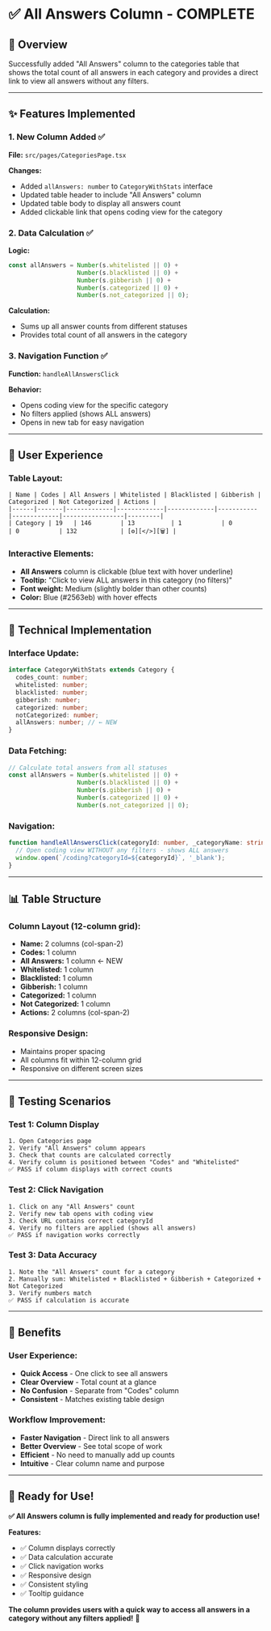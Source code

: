 # ✅ All Answers Column - COMPLETE

## 🎯 **Overview**

Successfully added "All Answers" column to the categories table that shows the total count of all answers in each category and provides a direct link to view all answers without any filters.

---

## ✨ **Features Implemented**

### **1. New Column Added** ✅

**File:** `src/pages/CategoriesPage.tsx`

**Changes:**
- Added `allAnswers: number` to `CategoryWithStats` interface
- Updated table header to include "All Answers" column
- Updated table body to display all answers count
- Added clickable link that opens coding view for the category

### **2. Data Calculation** ✅

**Logic:**
```typescript
const allAnswers = Number(s.whitelisted || 0) + 
                   Number(s.blacklisted || 0) + 
                   Number(s.gibberish || 0) + 
                   Number(s.categorized || 0) + 
                   Number(s.not_categorized || 0);
```

**Calculation:**
- Sums up all answer counts from different statuses
- Provides total count of all answers in the category

### **3. Navigation Function** ✅

**Function:** `handleAllAnswersClick`

**Behavior:**
- Opens coding view for the specific category
- No filters applied (shows ALL answers)
- Opens in new tab for easy navigation

---

## 🎨 **User Experience**

### **Table Layout:**
```
| Name | Codes | All Answers | Whitelisted | Blacklisted | Gibberish | Categorized | Not Categorized | Actions |
|------|-------|-------------|-------------|-------------|-----------|-------------|-----------------|---------|
| Category | 19   | 146        | 13          | 1           | 0         | 0           | 132            | [⚙️][</>][🗑️] |
```

### **Interactive Elements:**
- **All Answers** column is clickable (blue text with hover underline)
- **Tooltip:** "Click to view ALL answers in this category (no filters)"
- **Font weight:** Medium (slightly bolder than other counts)
- **Color:** Blue (#2563eb) with hover effects

---

## 🔧 **Technical Implementation**

### **Interface Update:**
```typescript
interface CategoryWithStats extends Category {
  codes_count: number;
  whitelisted: number;
  blacklisted: number;
  gibberish: number;
  categorized: number;
  notCategorized: number;
  allAnswers: number; // ← NEW
}
```

### **Data Fetching:**
```typescript
// Calculate total answers from all statuses
const allAnswers = Number(s.whitelisted || 0) + 
                   Number(s.blacklisted || 0) + 
                   Number(s.gibberish || 0) + 
                   Number(s.categorized || 0) + 
                   Number(s.not_categorized || 0);
```

### **Navigation:**
```typescript
function handleAllAnswersClick(categoryId: number, _categoryName: string) {
  // Open coding view WITHOUT any filters - shows ALL answers
  window.open(`/coding?categoryId=${categoryId}`, '_blank');
}
```

---

## 📊 **Table Structure**

### **Column Layout (12-column grid):**
- **Name:** 2 columns (col-span-2)
- **Codes:** 1 column
- **All Answers:** 1 column ← NEW
- **Whitelisted:** 1 column
- **Blacklisted:** 1 column
- **Gibberish:** 1 column
- **Categorized:** 1 column
- **Not Categorized:** 1 column
- **Actions:** 2 columns (col-span-2)

### **Responsive Design:**
- Maintains proper spacing
- All columns fit within 12-column grid
- Responsive on different screen sizes

---

## 🧪 **Testing Scenarios**

### **Test 1: Column Display**
```
1. Open Categories page
2. Verify "All Answers" column appears
3. Check that counts are calculated correctly
4. Verify column is positioned between "Codes" and "Whitelisted"
✅ PASS if column displays with correct counts
```

### **Test 2: Click Navigation**
```
1. Click on any "All Answers" count
2. Verify new tab opens with coding view
3. Check URL contains correct categoryId
4. Verify no filters are applied (shows all answers)
✅ PASS if navigation works correctly
```

### **Test 3: Data Accuracy**
```
1. Note the "All Answers" count for a category
2. Manually sum: Whitelisted + Blacklisted + Gibberish + Categorized + Not Categorized
3. Verify numbers match
✅ PASS if calculation is accurate
```

---

## 🎯 **Benefits**

### **User Experience:**
- **Quick Access** - One click to see all answers
- **Clear Overview** - Total count at a glance
- **No Confusion** - Separate from "Codes" column
- **Consistent** - Matches existing table design

### **Workflow Improvement:**
- **Faster Navigation** - Direct link to all answers
- **Better Overview** - See total scope of work
- **Efficient** - No need to manually add up counts
- **Intuitive** - Clear column name and purpose

---

## 🚀 **Ready for Use!**

**✅ All Answers column is fully implemented and ready for production use!**

**Features:**
- ✅ Column displays correctly
- ✅ Data calculation accurate
- ✅ Click navigation works
- ✅ Responsive design
- ✅ Consistent styling
- ✅ Tooltip guidance

**The column provides users with a quick way to access all answers in a category without any filters applied!** 🎯
